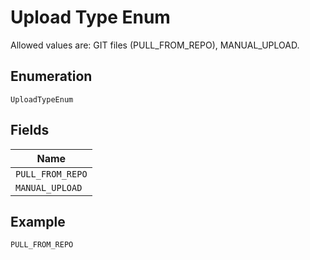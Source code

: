
# Upload Type Enum

Allowed values are: GIT files (PULL_FROM_REPO), MANUAL_UPLOAD.

## Enumeration

`UploadTypeEnum`

## Fields

| Name |
|  --- |
| `PULL_FROM_REPO` |
| `MANUAL_UPLOAD` |

## Example

```
PULL_FROM_REPO
```

